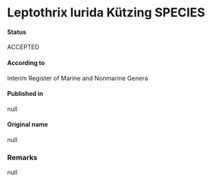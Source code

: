 # Leptothrix lurida Kützing SPECIES

#### Status
ACCEPTED

#### According to
Interim Register of Marine and Nonmarine Genera

#### Published in
null

#### Original name
null

### Remarks
null